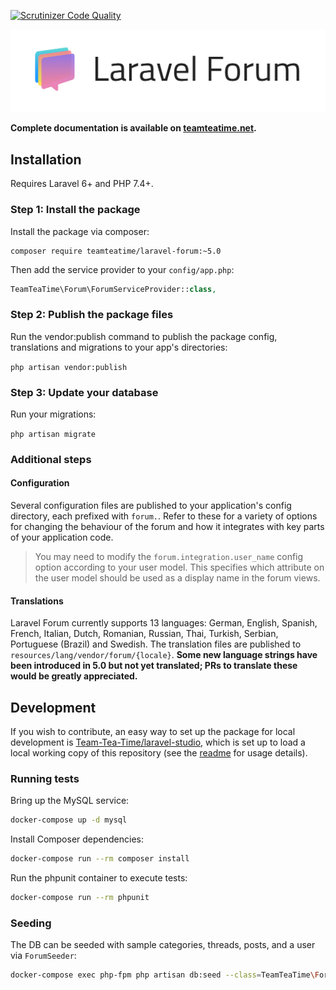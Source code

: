 [![Scrutinizer Code Quality](https://scrutinizer-ci.com/g/Riari/laravel-forum/badges/quality-score.png?b=5.0)](https://scrutinizer-ci.com/g/Riari/laravel-forum/?branch=5.0)

![Laravel Forum Logo](./logo.png)

**Complete documentation is available on [teamteatime.net](https://teamteatime.net/docs/laravel-forum/5.x/).**

## Installation

Requires Laravel 6+ and PHP 7.4+.

### Step 1: Install the package

Install the package via composer:

```
composer require teamteatime/laravel-forum:~5.0
```

Then add the service provider to your `config/app.php`:

```php
TeamTeaTime\Forum\ForumServiceProvider::class,
```

### Step 2: Publish the package files

Run the vendor:publish command to publish the package config, translations and migrations to your app's directories:

`php artisan vendor:publish`

### Step 3: Update your database

Run your migrations:

`php artisan migrate`

### Additional steps

#### Configuration

Several configuration files are published to your application's config directory, each prefixed with `forum.`. Refer to these for a variety of options for changing the behaviour of the forum and how it integrates with key parts of your application code.

> You may need to modify the `forum.integration.user_name` config option according to your user model. This specifies which attribute on the user model should be used as a display name in the forum views.

#### Translations

Laravel Forum currently supports 13 languages: German, English, Spanish, French, Italian, Dutch, Romanian, Russian, Thai, Turkish, Serbian, Portuguese (Brazil) and Swedish. The translation files are published to `resources/lang/vendor/forum/{locale}`. **Some new language strings have been introduced in 5.0 but not yet translated; PRs to translate these would be greatly appreciated.**

## Development

If you wish to contribute, an easy way to set up the package for local development is [Team-Tea-Time/laravel-studio](https://github.com/Team-Tea-Time/laravel-studio), which is set up to load a local working copy of this repository (see the [readme](https://github.com/Team-Tea-Time/laravel-studio/blob/6.x/readme.md#usage) for usage details).

### Running tests

Bring up the MySQL service:

```bash
docker-compose up -d mysql
```

Install Composer dependencies:

```bash
docker-compose run --rm composer install
```

Run the phpunit container to execute tests:

```bash
docker-compose run --rm phpunit
```

### Seeding

The DB can be seeded with sample categories, threads, posts, and a user via `ForumSeeder`:

```bash
docker-compose exec php-fpm php artisan db:seed --class=TeamTeaTime\Forum\Database\Seeds\ForumSeeder
```
